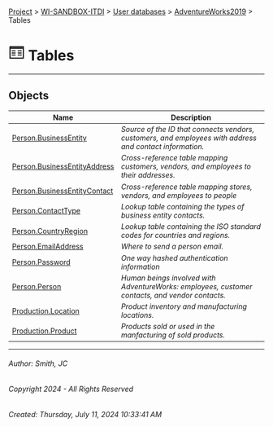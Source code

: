 #### 

[Project](../../../../index.md) > [WI-SANDBOX-ITDI](../../../index.md) > [User databases](../../index.md) > [AdventureWorks2019](../index.md) > Tables

# ![Tables](../../../../Images/Table32.png) Tables

---

## <a name="#objects"></a>Objects

| Name | Description |
|---|---|
| [Person.BusinessEntity](Person_BusinessEntity.md) | _Source of the ID that connects vendors, customers, and employees with address and contact information._ |
| [Person.BusinessEntityAddress](Person_BusinessEntityAddress.md) | _Cross-reference table mapping customers, vendors, and employees to their addresses._ |
| [Person.BusinessEntityContact](Person_BusinessEntityContact.md) | _Cross-reference table mapping stores, vendors, and employees to people_ |
| [Person.ContactType](Person_ContactType.md) | _Lookup table containing the types of business entity contacts._ |
| [Person.CountryRegion](Person_CountryRegion.md) | _Lookup table containing the ISO standard codes for countries and regions._ |
| [Person.EmailAddress](Person_EmailAddress.md) | _Where to send a person email._ |
| [Person.Password](Person_Password.md) | _One way hashed authentication information_ |
| [Person.Person](Person_Person.md) | _Human beings involved with AdventureWorks: employees, customer contacts, and vendor contacts._ |
| [Production.Location](Production_Location.md) | _Product inventory and manufacturing locations._ |
| [Production.Product](Production_Product.md) | _Products sold or used in the manfacturing of sold products._ |


---

###### Author:  Smith, JC

###### Copyright 2024 - All Rights Reserved

###### Created: Thursday, July 11, 2024 10:33:41 AM

